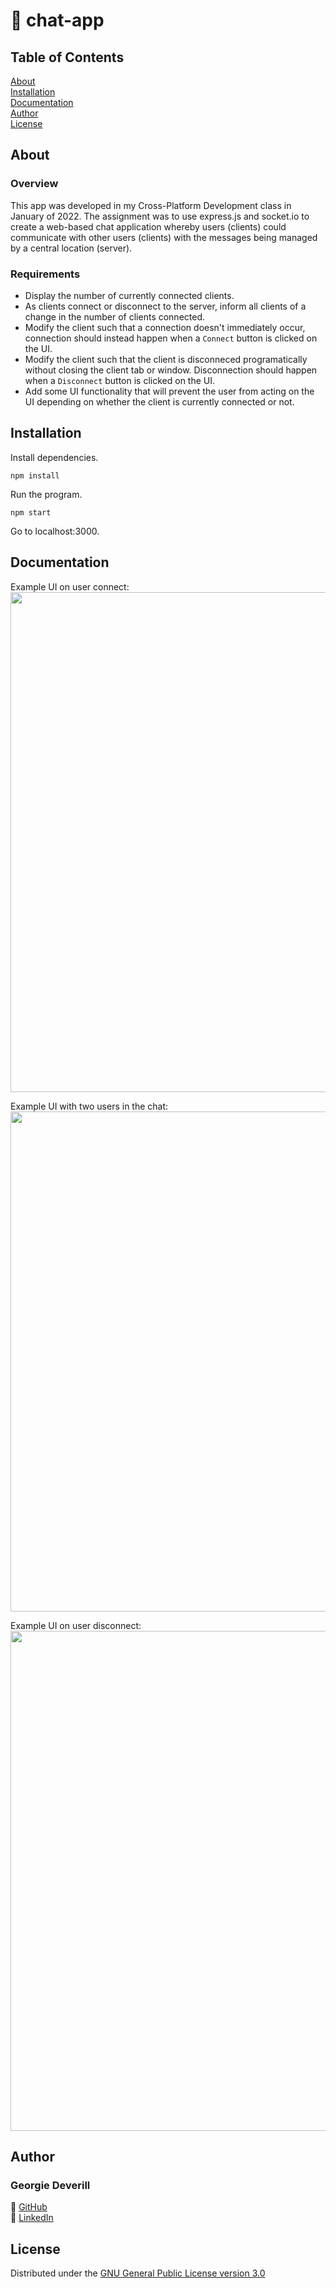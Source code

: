 # 💬 chat-app

## Table of Contents
[About](#about)\
[Installation](#installation)\
[Documentation](#documentation)\
[Author](#author)\
[License](#license)

## About

### Overview
This app was developed in my Cross-Platform Development class in January of 2022. The assignment was to use express.js and socket.io to create a web-based chat application whereby users (clients) could communicate with other users (clients) with the messages being managed by a central location (server).

### Requirements
* Display the number of currently connected clients. 
* As clients connect or disconnect to the server, inform all clients of a change in the number of clients connected.
* Modify the client such that a connection doesn't immediately occur, connection should instead happen when a `Connect` button is clicked on the UI.
* Modify the client such that the client is disconneced programatically without closing the client tab or window. Disconnection should happen when a `Disconnect` button is clicked on the UI.
* Add some UI functionality that will prevent the user from acting on the UI depending on whether the client is currently connected or not.

## Installation
Install dependencies.
```
npm install
```

Run the program.
```
npm start
```
Go to localhost:3000.

## Documentation
Example UI on user connect:\
<img width="800px" src="https://user-images.githubusercontent.com/72951538/158488096-e30b559d-7e6e-498d-87d6-c0d2e52af618.png" >

Example UI with two users in the chat:\
<img width="800px" src="https://user-images.githubusercontent.com/72951538/158426695-5d622323-3c74-4037-827c-071c3506c5dc.png" >

Example UI on user disconnect:\
<img width="800px" src="https://user-images.githubusercontent.com/72951538/158488168-17b440a2-1231-4b8e-8e08-96aa77f5766e.png" >

## Author
### Georgie Deverill
🐒 [GitHub](https://github.com/gdevv)\
🐒 [LinkedIn](https://www.linkedin.com/in/georgie-deverill-044833121/)

## License
Distributed under the [GNU General Public License version 3.0](https://www.gnu.org/licenses/gpl-3.0.en.html)
